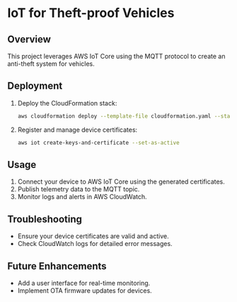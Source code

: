 # IoT for Theft-proof Vehicles

## Overview
This project leverages AWS IoT Core using the MQTT protocol to create an anti-theft system for vehicles.

## Deployment
1. Deploy the CloudFormation stack:
   ```sh
   aws cloudformation deploy --template-file cloudformation.yaml --stack-name IoTTheftProofSystem
   ```

2. Register and manage device certificates:
   ```sh
   aws iot create-keys-and-certificate --set-as-active
   ```

## Usage
1. Connect your device to AWS IoT Core using the generated certificates.
2. Publish telemetry data to the MQTT topic.
3. Monitor logs and alerts in AWS CloudWatch.

## Troubleshooting
- Ensure your device certificates are valid and active.
- Check CloudWatch logs for detailed error messages.

## Future Enhancements
- Add a user interface for real-time monitoring.
- Implement OTA firmware updates for devices.
